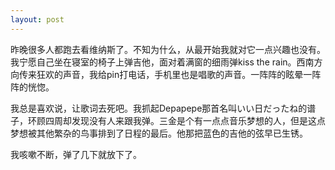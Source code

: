 ```yaml
---
layout: post
---
```

昨晚很多人都跑去看维纳斯了。不知为什么，从最开始我就对它一点兴趣也没有。我宁愿自己坐在寝室的椅子上弹吉他，面对着满窗的细雨弹kiss the rain。西南方向传来狂欢的声音，我给pin打电话，手机里也是唱歌的声音。一阵阵的眩晕一阵阵的恍惚。

我总是喜欢说，让歌词去死吧。我抓起Depapepe那首名叫いい日だったね的谱子，环顾四周却发现没有人来跟我弹。三金是个有一点点音乐梦想的人，但是这点梦想被其他繁杂的鸟事排到了日程的最后。他那把蓝色的吉他的弦早已生锈。

我咳嗽不断，弹了几下就放下了。
